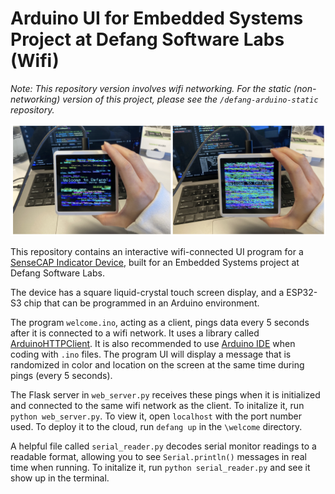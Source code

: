 # Arduino UI for Embedded Systems Project at Defang Software Labs (Wifi)
*Note: This repository version involves wifi networking. For the static (non-networking) version of this project, please see the `/defang-arduino-static` repository.*

![project image](./images/wifi.png)

This repository contains an interactive wifi-connected UI program for a [SenseCAP Indicator Device](https://wiki.seeedstudio.com/Sensor/SenseCAP/SenseCAP_Indicator/Get_started_with_SenseCAP_Indicator/), built for an Embedded Systems project at Defang Software Labs.

The device has a square liquid-crystal touch screen display, and a ESP32-S3 chip that can be programmed in an Arduino environment.

The program `welcome.ino`, acting as a client, pings data every 5 seconds after it is connected to a wifi network. It uses a library called [ArduinoHTTPClient](https://github.com/arduino-libraries/ArduinoHttpClient). It is also recommended to use [Arduino IDE](https://www.arduino.cc/en/software) when coding with `.ino` files. The program UI will display a message that is randomized in color and location on the screen at the same time during pings (every 5 seconds). 

The Flask server in `web_server.py` receives these pings when it is initialized and connected to the same wifi network as the client. To initalize it, run `python web_server.py`. To view it, open `localhost` with the port number used. To deploy it to the cloud, run `defang up` in the `\welcome` directory.

A helpful file called `serial_reader.py` decodes serial monitor readings to a readable format, allowing you to see `Serial.println()` messages in real time when running.  To initalize it, run `python serial_reader.py` and see it show up in the terminal. 

